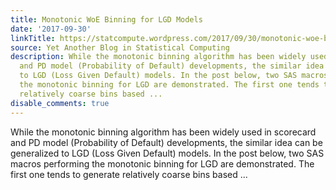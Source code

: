 ```yaml
---
title: Monotonic WoE Binning for LGD Models
date: '2017-09-30'
linkTitle: https://statcompute.wordpress.com/2017/09/30/monotonic-woe-binning-for-lgd-models/
source: Yet Another Blog in Statistical Computing
description: While the monotonic binning algorithm has been widely used in scorecard
  and PD model (Probability of Default) developments, the similar idea can be generalized
  to LGD (Loss Given Default) models. In the post below, two SAS macros performing
  the monotonic binning for LGD are demonstrated. The first one tends to generate
  relatively coarse bins based ...
disable_comments: true
---
```

While the monotonic binning algorithm has been widely used in scorecard and PD model (Probability of Default) developments, the similar idea can be generalized to LGD (Loss Given Default) models. In the post below, two SAS macros performing the monotonic binning for LGD are demonstrated. The first one tends to generate relatively coarse bins based ...